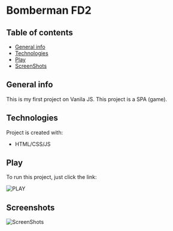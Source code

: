 # Bomberman FD2

## Table of contents
* [General info](#general-info)
* [Technologies](#technologies)
* [Play](#setup)
* [ScreenShots](#Screenshots)

## General info

This is my first project on Vanila JS.
This project is a SPA (game).


	
## Technologies
Project is created with:
* HTML/CSS/JS

	
## Play
To run this project, just click the link:

![PLAY](https://vladklen.github.io/Bomberman-/#signin)


## Screenshots

![ScreenShots](ссылка)
